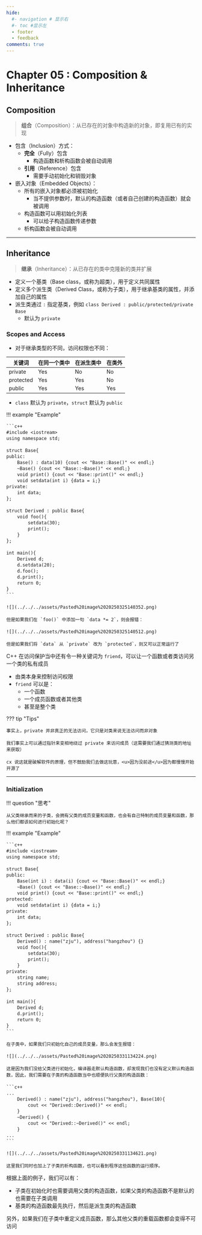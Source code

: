```yaml
---
hide:
  #- navigation # 显示右
  #- toc #显示左
  - footer
  - feedback
comments: true
--- 
```


# Chapter 05 : Composition & Inheritance

## Composition

> **组合**（Composition）：从已存在的对象中构造新的对象，即复用已有的实现

- 包含（Inclusion）方式：
    - **完全**（Fully）包含
        - 构造函数和析构函数会被自动调用
    - **引用**（Reference）包含
        - 需要手动初始化和销毁对象
- 嵌入对象（Embedded Objects）：
    - 所有的嵌入对象都必须被初始化
        - 当不提供参数时，默认的构造函数（或者自己创建的构造函数）就会被调用
    - 构造函数可以用初始化列表
	    - 可以给子构造函数传递参数
    - 析构函数会被自动调用
***
## Inheritance

> **继承**（Inheritance）：从已存在的类中克隆新的类并扩展

- 定义一个基类（Base class，或称为超类），用于定义共同属性
- 定义多个派生类（Derived Class，或称为子类），用于继承基类的属性，并添加自己的属性
- 派生类通过 `:` 指定基类，例如 `class Derived : public/protected/private Base`
	- 默认为 `private`

### Scopes and Access

- 对于继承类型的不同，访问权限也不同：

| 关键词       | 在同一个类中 | 在派生类中 | 在类外 |
| --------- | ------ | ----- | --- |
| private   | Yes    | No    | No  |
| protected | Yes    | Yes   | No  |
| public    | Yes    | Yes   | Yes |

- `class` 默认为 `private`，`struct` 默认为 `public`

!!! example "Example"

	```c++
	#include <iostream>
	using namespace std;
	
	struct Base{
	public:
	    Base() : data(10) {cout << "Base::Base()" << endl;}
	    ~Base() {cout << "Base::~Base()" << endl;}
	    void print() {cout << "Base::print()" << endl;}
	    void setdata(int i) {data = i;}
	private:
	    int data;
	};
	
	struct Derived : public Base{
	    void foo(){
	        setdata(30);
	        print();
	    }
	};
	    
	int main(){
	    Derived d;
	    d.setdata(20);
	    d.foo();
	    d.print();
	    return 0;
	}
	```
	
	![](../../../assets/Pasted%20image%2020250325140352.png)
	
	但是如果我们在 `foo()` 中添加一句 `data *= 2`，则会报错：
	
	![](../../../assets/Pasted%20image%2020250325140512.png)
	
	但是如果我们将 `data` 从 `private` 改为 `protected`，则又可以正常运行了

C++ 在访问保护当中还有令一种关键词为 `friend`，可以让一个函数或者类访问另一个类的私有成员

- 由类本身来控制访问权限
- `friend` 可以是：
	- 一个函数
	- 一个成员函数或者其他类
	- 甚至是整个类

??? tip "Tips"

	事实上，private 并非真正的无法访问，它只是对类来说无法访问而非对象
	
	我们事实上可以通过指针来变相地绕过 private 来访问成员（这需要我们通过猜测类的地址来获取）
	
	cx 说这就是破解软件的原理，但不鼓励我们去做这玩意，<u>因为没前途</u>因为都慢慢开始开源了
***
### Initialization

!!! question "思考"

	从父类继承而来的子类，会拥有父类的成员变量和函数，也会有自己特制的成员变量和函数，那么他们都该如何进行初始化呢？

!!! example "Example"

	```c++
	#include <iostream>
	using namespace std;
	
	struct Base{
	public:
	    Base(int i) : data(i) {cout << "Base::Base()" << endl;}
	    ~Base() {cout << "Base::~Base()" << endl;}
	    void print() {cout << "Base::print()" << endl;}
	protected:
	    void setdata(int i) {data = i;}
	private:
	    int data;
	};
	
	struct Derived : public Base{
	    Derived() : name("zju"), address("hangzhou") {}
	    void foo(){
	        setdata(30);
	        print();
	    }
	private:
	    string name;
	    string address;
	};
	    
	int main(){
	    Derived d;
	    d.print();
	    return 0;
	}
	```
	
	在子类中，如果我们只初始化自己的成员变量，那么会发生报错：
	
	![](../../../assets/Pasted%20image%2020250331134224.png)
	
	这是因为我们没给父类进行初始化，编译器走默认构造函数，却发现我们也没有定义默认构造函数，因此，我们需要在子类的构造函数当中也顺便执行父类的构造函数：
	
	```c++
	...
		Derived() : name("zju"), address("hangzhou"), Base(10){
	        cout << "Derived::Derived()" << endl;
	    }
	    ~Derived() {
	        cout << "Derived::~Derived()" << endl;
	    }
	...
	```
	
	![](../../../assets/Pasted%20image%2020250331134621.png)
	
	这里我们同时也加上了子类的析构函数，也可以看到程序这些函数的运行顺序。

根据上面的例子，我们可以有：

- 子类在初始化时也需要调用父类的构造函数，如果父类的构造函数不是默认的也需要在子类调用
- 基类的构造函数最先执行，然后是派生类的构造函数

另外，如果我们在子类中重定义成员函数，那么其他父类的重载函数都会变得不可访问
